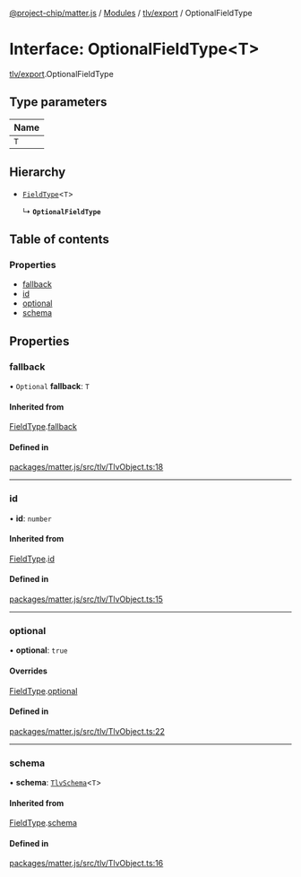[@project-chip/matter.js](../README.md) / [Modules](../modules.md) / [tlv/export](../modules/tlv_export.md) / OptionalFieldType

# Interface: OptionalFieldType<T\>

[tlv/export](../modules/tlv_export.md).OptionalFieldType

## Type parameters

| Name |
| :------ |
| `T` |

## Hierarchy

- [`FieldType`](tlv_export.FieldType.md)<`T`\>

  ↳ **`OptionalFieldType`**

## Table of contents

### Properties

- [fallback](tlv_export.OptionalFieldType.md#fallback)
- [id](tlv_export.OptionalFieldType.md#id)
- [optional](tlv_export.OptionalFieldType.md#optional)
- [schema](tlv_export.OptionalFieldType.md#schema)

## Properties

### fallback

• `Optional` **fallback**: `T`

#### Inherited from

[FieldType](tlv_export.FieldType.md).[fallback](tlv_export.FieldType.md#fallback)

#### Defined in

[packages/matter.js/src/tlv/TlvObject.ts:18](https://github.com/project-chip/matter.js/blob/be83914/packages/matter.js/src/tlv/TlvObject.ts#L18)

___

### id

• **id**: `number`

#### Inherited from

[FieldType](tlv_export.FieldType.md).[id](tlv_export.FieldType.md#id)

#### Defined in

[packages/matter.js/src/tlv/TlvObject.ts:15](https://github.com/project-chip/matter.js/blob/be83914/packages/matter.js/src/tlv/TlvObject.ts#L15)

___

### optional

• **optional**: ``true``

#### Overrides

[FieldType](tlv_export.FieldType.md).[optional](tlv_export.FieldType.md#optional)

#### Defined in

[packages/matter.js/src/tlv/TlvObject.ts:22](https://github.com/project-chip/matter.js/blob/be83914/packages/matter.js/src/tlv/TlvObject.ts#L22)

___

### schema

• **schema**: [`TlvSchema`](../classes/tlv_export.TlvSchema.md)<`T`\>

#### Inherited from

[FieldType](tlv_export.FieldType.md).[schema](tlv_export.FieldType.md#schema)

#### Defined in

[packages/matter.js/src/tlv/TlvObject.ts:16](https://github.com/project-chip/matter.js/blob/be83914/packages/matter.js/src/tlv/TlvObject.ts#L16)
